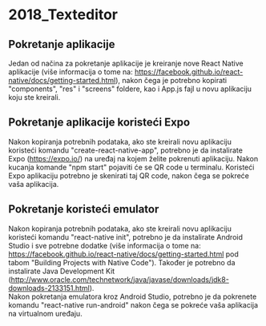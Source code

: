 # 2018_Texteditor

## Pokretanje aplikacije
Jedan od načina za pokretanje aplikacije je kreiranje nove React Native aplikacije (više informacija o tome na: https://facebook.github.io/react-native/docs/getting-started.html), nakon čega je potrebno kopirati "components", "res" i "screens" foldere, kao i App.js fajl u novu aplikaciju koju ste kreirali.

## Pokretanje aplikacije koristeći Expo
Nakon kopiranja potrebnih podataka, ako ste kreirali novu aplikaciju koristeći komandu "create-react-native-app", potrebno je da instalirate Expo (https://expo.io/) na uređaj na kojem želite pokrenuti aplikaciju. 
Nakon kucanja komande "npm start" pojaviti će se QR code u terminalu. Koristeći Expo aplikaciju potrebno je skenirati taj QR code, nakon čega se pokreće vaša aplikacija.

## Pokretanje koristeći emulator
Nakon kopiranja potrebnih podataka, ako ste kreirali novu aplikaciju koristeći komandu "react-native init", potrebno je da instalirate Android Studio i sve potrebne dodatke (više informacija o tome na: https://facebook.github.io/react-native/docs/getting-started.html pod tabom "Building Projects with Native Code").
Također je potrebno da instalirate Java Development Kit (http://www.oracle.com/technetwork/java/javase/downloads/jdk8-downloads-2133151.html).  
Nakon pokretanja emulatora kroz Android Studio, potrebno je da pokrenete komandu "react-native run-android" nakon čega se pokreće vaša aplikacija na virtualnom uređaju.
